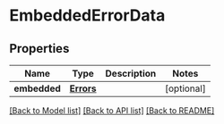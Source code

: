 # EmbeddedErrorData

## Properties
Name | Type | Description | Notes
------------ | ------------- | ------------- | -------------
**embedded** | [**Errors**](Errors.md) |  | [optional] 

[[Back to Model list]](../README.md#documentation-for-models) [[Back to API list]](../README.md#documentation-for-api-endpoints) [[Back to README]](../README.md)


